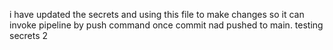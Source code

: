i have updated the secrets and using this file to make changes so it can invoke pipeline by push command once commit nad pushed to main. 
testing secrets 2 
